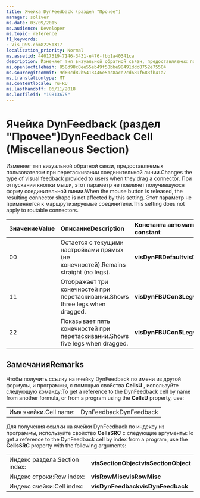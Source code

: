 ```yaml
---
title: Ячейка DynFeedback (раздел "Прочее")
manager: soliver
ms.date: 03/09/2015
ms.audience: Developer
ms.topic: reference
f1_keywords:
- Vis_DSS.chm82251317
localization_priority: Normal
ms.assetid: 44017319-7146-3431-e476-fbb1a40341ca
description: Изменяет тип визуальной обратной связи, предоставляемых пользователям при перетаскивании соединительной линии. При отпускании кнопки мыши, этот параметр не повлияет получившуюся форму соединительной линии. Этот параметр не применяется к маршрутизируемые соединители.
ms.openlocfilehash: 858d98c8ee55eb49f58bbe98491ddc8752e75504
ms.sourcegitcommit: 9d60cd82b5413446e5bc8ace2cd689f683fb41a7
ms.translationtype: MT
ms.contentlocale: ru-RU
ms.lasthandoff: 06/11/2018
ms.locfileid: "19813675"
---
```

# <a name="dynfeedback-cell-miscellaneous-section"></a><span data-ttu-id="81e3a-105">Ячейка DynFeedback (раздел "Прочее")</span><span class="sxs-lookup"><span data-stu-id="81e3a-105">DynFeedback Cell (Miscellaneous Section)</span></span>

<span data-ttu-id="81e3a-106">Изменяет тип визуальной обратной связи, предоставляемых пользователям при перетаскивании соединительной линии.</span><span class="sxs-lookup"><span data-stu-id="81e3a-106">Changes the type of visual feedback provided to users when they drag a connector.</span></span> <span data-ttu-id="81e3a-107">При отпускании кнопки мыши, этот параметр не повлияет получившуюся форму соединительной линии.</span><span class="sxs-lookup"><span data-stu-id="81e3a-107">When the mouse button is released, the resulting connector shape is not affected by this setting.</span></span> <span data-ttu-id="81e3a-108">Этот параметр не применяется к маршрутизируемые соединители.</span><span class="sxs-lookup"><span data-stu-id="81e3a-108">This setting does not apply to routable connectors.</span></span>
  
|<span data-ttu-id="81e3a-109">**Значение**</span><span class="sxs-lookup"><span data-stu-id="81e3a-109">**Value**</span></span>|<span data-ttu-id="81e3a-110">**Описание**</span><span class="sxs-lookup"><span data-stu-id="81e3a-110">**Description**</span></span>|<span data-ttu-id="81e3a-111">**Константа автоматизации**</span><span class="sxs-lookup"><span data-stu-id="81e3a-111">**Automation constant**</span></span>|
|:-----|:-----|:-----|
| <span data-ttu-id="81e3a-112">0</span><span class="sxs-lookup"><span data-stu-id="81e3a-112">0</span></span>  <br/> | <span data-ttu-id="81e3a-113">Остается с текущими настройками прямых (не конечностей).</span><span class="sxs-lookup"><span data-stu-id="81e3a-113">Remains straight (no legs).</span></span>  <br/> |<span data-ttu-id="81e3a-114">**visDynFBDefault**</span><span class="sxs-lookup"><span data-stu-id="81e3a-114">**visDynFBDefault**</span></span> <br/> |
| <span data-ttu-id="81e3a-115">1</span><span class="sxs-lookup"><span data-stu-id="81e3a-115">1</span></span>  <br/> | <span data-ttu-id="81e3a-116">Отображает три конечностей при перетаскивании.</span><span class="sxs-lookup"><span data-stu-id="81e3a-116">Shows three legs when dragged.</span></span>  <br/> |<span data-ttu-id="81e3a-117">**visDynFBUCon3Leg**</span><span class="sxs-lookup"><span data-stu-id="81e3a-117">**visDynFBUCon3Leg**</span></span> <br/> |
| <span data-ttu-id="81e3a-118">2</span><span class="sxs-lookup"><span data-stu-id="81e3a-118">2</span></span>  <br/> | <span data-ttu-id="81e3a-119">Показывает пять конечностей при перетаскивании.</span><span class="sxs-lookup"><span data-stu-id="81e3a-119">Shows five legs when dragged.</span></span>  <br/> |<span data-ttu-id="81e3a-120">**visDynFBUCon5Leg**</span><span class="sxs-lookup"><span data-stu-id="81e3a-120">**visDynFBUCon5Leg**</span></span> <br/> |
   
## <a name="remarks"></a><span data-ttu-id="81e3a-121">Замечания</span><span class="sxs-lookup"><span data-stu-id="81e3a-121">Remarks</span></span>

<span data-ttu-id="81e3a-122">Чтобы получить ссылку на ячейку DynFeedback по имени из другой формулы, и программы, с помощью свойства **CellsU** , используйте следующую команду:</span><span class="sxs-lookup"><span data-stu-id="81e3a-122">To get a reference to the DynFeedback cell by name from another formula, or from a program using the **CellsU** property, use:</span></span> 
  
|||
|:-----|:-----|
| <span data-ttu-id="81e3a-123">Имя ячейки.</span><span class="sxs-lookup"><span data-stu-id="81e3a-123">Cell name:</span></span>  <br/> | <span data-ttu-id="81e3a-124">DynFeedback</span><span class="sxs-lookup"><span data-stu-id="81e3a-124">DynFeedback</span></span>  <br/> |
   
<span data-ttu-id="81e3a-125">Для получения ссылки на ячейки DynFeedback по индексу из программы, используйте свойство **CellsSRC** с следующие аргументы:</span><span class="sxs-lookup"><span data-stu-id="81e3a-125">To get a reference to the DynFeedback cell by index from a program, use the **CellsSRC** property with the following arguments:</span></span> 
  
|||
|:-----|:-----|
| <span data-ttu-id="81e3a-126">Индекс раздела:</span><span class="sxs-lookup"><span data-stu-id="81e3a-126">Section index:</span></span>  <br/> |<span data-ttu-id="81e3a-127">**visSectionObject**</span><span class="sxs-lookup"><span data-stu-id="81e3a-127">**visSectionObject**</span></span> <br/> |
| <span data-ttu-id="81e3a-128">Индекс строки:</span><span class="sxs-lookup"><span data-stu-id="81e3a-128">Row index:</span></span>  <br/> |<span data-ttu-id="81e3a-129">**visRowMisc**</span><span class="sxs-lookup"><span data-stu-id="81e3a-129">**visRowMisc**</span></span> <br/> |
| <span data-ttu-id="81e3a-130">Индекс ячейки:</span><span class="sxs-lookup"><span data-stu-id="81e3a-130">Cell index:</span></span>  <br/> |<span data-ttu-id="81e3a-131">**visDynFeedback**</span><span class="sxs-lookup"><span data-stu-id="81e3a-131">**visDynFeedback**</span></span> <br/> |
   


